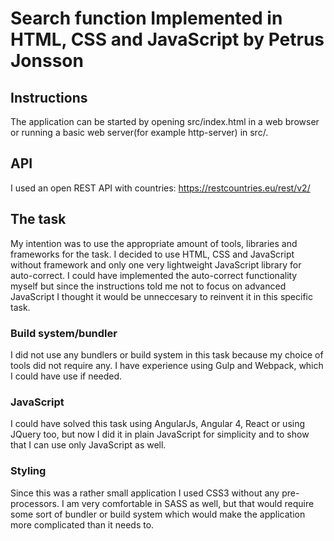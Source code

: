 # Search function Implemented in HTML, CSS and JavaScript by Petrus Jonsson
## Instructions
The application can be started by opening src/index.html in a web browser or running a basic web server(for example http-server) in src/.

## API
I used an open REST API with countries: https://restcountries.eu/rest/v2/

## The task
My intention was to use the appropriate amount of tools, libraries and frameworks for the task. I decided to use HTML, CSS and JavaScript without framework and only one very lightweight JavaScript library for auto-correct. I could have implemented the auto-correct functionality myself but since the instructions told me not to focus on advanced JavaScript I thought it would be unneccesary to reinvent it in this specific task.

### Build system/bundler
I did not use any bundlers or build system in this task because my choice of tools did not require any. I have experience using Gulp and Webpack, which I could have use if needed.

### JavaScript
I could have solved this task using AngularJs, Angular 4, React or using JQuery too, but now I did it in plain JavaScript for simplicity and to show that I can use only JavaScript as well.

### Styling
Since this was a rather small application I used CSS3 without any pre-processors. I am very comfortable in SASS as well, but that would require some sort of bundler or build system which would make the application more complicated than it needs to.
